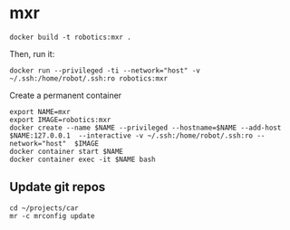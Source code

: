 # mxr

```
docker build -t robotics:mxr .
```

Then, run it:
```
docker run --privileged -ti --network="host" -v ~/.ssh:/home/robot/.ssh:ro robotics:mxr
```

Create a permanent container
```
export NAME=mxr
export IMAGE=robotics:mxr
docker create --name $NAME --privileged --hostname=$NAME --add-host $NAME:127.0.0.1  --interactive -v ~/.ssh:/home/robot/.ssh:ro --network="host"  $IMAGE
docker container start $NAME
docker container exec -it $NAME bash
```
## Update git repos

```
cd ~/projects/car
mr -c mrconfig update

```
